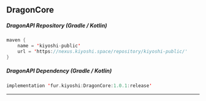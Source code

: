 DragonCore
------------
##### DragonAPI Repository (Gradle / Kotlin)
```kotlin
maven {
    name = 'kiyoshi-public'
    url = 'https://nexus.kiyoshi.space/repository/kiyoshi-public/'
}	
```

##### DragonAPI Dependency (Gradle / Kotlin)

```kotlin
implementation 'fur.kiyoshi:DragonCore:1.0.1:release'
```
------------

